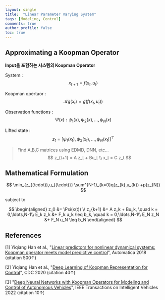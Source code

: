 ```yaml
---
layout: single
title:  "Linear Parameter Varying System"
tags: [Modeling, Control]
comments: true
author_profile: false
toc: true
---
```



## Approximating a Koopman Operator

**Input을 포함하는 시스템의 Koopman Operator**

System : 
$$
x_{t+1} = f(x_t,u_t) 
$$

Koopman opertaor : 
$$
  \mathcal{K}g (x_t) = g(f(x_t,u_t))
$$


Observation functions : 
$$
\Psi(x) : \psi_1 (x), \psi_2 (x), \ldots, \psi_N (x)
$$

Lifted state : 
$$
z_t = [\psi_1 (x_t), \psi_2 (x_t), \ldots, \psi_N (x_t)]^\top
$$


> Find A,B,C matrices using EDMD, DNN, etc...
> $$ z_{t+1} = A z_t + Bu_t \\
  x_t = C z_t 
  $$


## Mathematical Formulation

$$
\min_{z_{(\cdot)},u_{(\cdot)}}  \sum^{N-1}_{k=0}q(z_{k},u_{k}) +p(z_{N}) 
$$

subject to

$$
\begin{aligned}
z_0 &= \Psi(x(t)) \\
z_{k+1} &= A z_k + Bu_k, \quad k = 0,\ldots,N-1\\
E_k z_k &+ F_k u_k  \leq b_k, \quad k = 0,\ldots,N-1\\
E_N z_N &+ F_N u_N  \leq b_N
\end{aligned}
$$









## References
[1] Yiqiang Han et al., "[Linear predictors for nonlinear dynamical systems: Koopman operator meets model predictive control](https://www.sciencedirect.com/science/article/pii/S000510981830133X)", Automatica 2018 (citation 500&uarr;)

[2] Yiqiang Han et al., "[Deep Learning of Koopman Representation for Control](https://ieeexplore.ieee.org/abstract/document/9304238)", CDC 2020 (citation 40&uarr;)

[3] "[Deep Neural Networks with Koopman Operators for Modeling and Control of Autonomous Vehicles](https://arxiv.org/abs/2007.02219)", IEEE Transactions on Intelligent Vehicles 2022 (citation 10&uarr;)